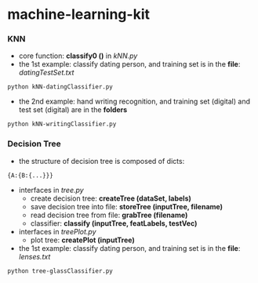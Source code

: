 # machine-learning-kit
### KNN
  - core function: **classify0 ()** in *kNN.py*
  - the 1st example: classify dating person, and training set is in the **file**: *datingTestSet.txt*
```
python kNN-datingClassifier.py
```
  - the 2nd example: hand writing recognition, and training set (digital) and test set (digital) are in the **folders**
```
python kNN-writingClassifier.py
```
### Decision Tree
  - the structure of decision tree is composed of dicts:
  ```
  {A:{B:{...}}}
  ```
  - interfaces in *tree.py*
    - create decision tree: **createTree (dataSet, labels)**
    - save decision tree into file: **storeTree (inputTree, filename)**
    - read decision tree from file: **grabTree (filename)**
    - classifier: **classify (inputTree, featLabels, testVec)**
  - interfaces in *treePlot.py*
    - plot tree: **createPlot (inputTree)**
  - the 1st example: classify dating person, and training set is in the **file**: *lenses.txt*
```
python tree-glassClassifier.py
```
